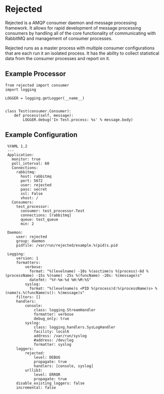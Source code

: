 Rejected
========
Rejected is a AMQP consumer daemon and message processing framework. It allows
for rapid development of message processing consumers by handling all of the
core functionality of communicating with RabbitMQ and management of consumer
processes.

Rejected runs as a master process with multiple consumer configurations that are
each run it an isolated process. It has the ability to collect statistical
data from the consumer processes and report on it.

Example Processor
-----------------
    from rejected import consumer
    import logging

    LOGGER = logging.getLogger(__name__)
    

    class Test(consumer.Consumer):
        def process(self, message):
            LOGGER.debug('In Test.process: %s' % message.body)

Example Configuration
---------------------

     %YAML 1.2
     ---
     Application:
       monitor: true
       poll_interval: 60
       Connections:
         rabbitmq:
           host: rabbitmq
           port: 5672
           user: rejected
           pass: secret
           ssl: False
           vhost: /
       Consumers:
         test_processor:
           consumer: test_processor.Test
           connections: [rabbitmq]
           queue: test_queue
           min: 2

     Daemon:
         user: rejected
         group: daemon
         pidfile: /var/run/rejected/example.%(pid)s.pid

     Logging:
         version: 1
         formatters:
             verbose:
               format: "%(levelname) -10s %(asctime)s %(process)-6d %(processName) -15s %(name) -25s %(funcName) -20s: %(message)s"
               datefmt: "%Y-%m-%d %H:%M:%S"
             syslog:
               format: "%(levelname)s <PID %(process)d:%(processName)s> %(name)s.%(funcName)s(): %(message)s"
         filters: []
         handlers:
             console:
                 class: logging.StreamHandler
                 formatter: verbose
                 debug_only: true
             syslog:
                 class: logging.handlers.SysLogHandler
                 facility: local6
                 address: /var/run/syslog
                 #address: /dev/log
                 formatter: syslog
         loggers:
             rejected:
                 level: DEBUG
                 propagate: true
                 handlers: [console, syslog]
             urllib3:
                 level: ERROR
                 propagate: true
         disable_existing_loggers: false
         incremental: false
